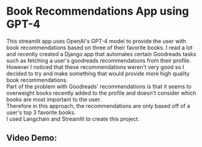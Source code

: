 # Book Recommendations App using GPT-4

This streamlit app uses OpenAI's GPT-4 model to provide the user with book recommendations based on three of their favorite books. I read a lot and recently created a Django app that automates certain Goodreads tasks such as fetching a user's goodreads recommendations from their profile. However I noticed that these recommendations weren't very good so I decided to try and make something that would provide more high quality book recommendations.
</br>
Part of the problem with Goodreads' recommendations is that it seems to overweight books recently added to the profile and doesn't consider which books are most important to the user.
</br>
Therefore in this approach, the recommendations are only based off of a user's top 3 favorite books.
</br>
I used Langchain and Streamlit to create this project.

## Video Demo:
